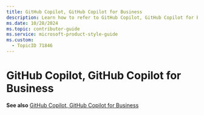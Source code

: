 ```yaml
---
title: GitHub Copilot, GitHub Copilot for Business
description: Learn how to refer to GitHub Copilot, GitHub Copilot for Business in your content.
ms.date: 10/28/2024
ms.topic: contributor-guide
ms.service: microsoft-product-style-guide
ms.custom:
  - TopicID 71846
---
```



# GitHub Copilot, GitHub Copilot for Business

**See also** [GitHub Copilot, GitHub Copilot for Business](~\copilot-guidance\copilot\github-copilot-github-copilot-for-business.md)

